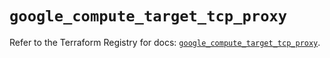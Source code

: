 # `google_compute_target_tcp_proxy`

Refer to the Terraform Registry for docs: [`google_compute_target_tcp_proxy`](https://registry.terraform.io/providers/hashicorp/google-beta/6.11.0/docs/resources/google_compute_target_tcp_proxy).
